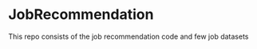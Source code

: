 # JobRecommendation        
This repo consists of the job recommendation code and few job datasets          
  
